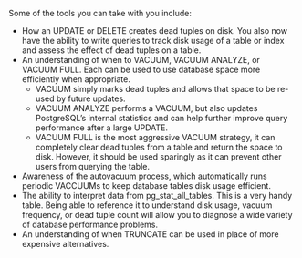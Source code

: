 Some of the tools you can take with you include:

- How an UPDATE or DELETE creates dead tuples on disk. You also now have the ability to write queries to track disk usage of a table or index and assess the effect of dead tuples on a table.
- An understanding of when to VACUUM, VACUUM ANALYZE, or VACUUM FULL. Each can be used to use database space more efficiently when appropriate.
  - VACUUM simply marks dead tuples and allows that space to be re-used by future updates.
  - VACUUM ANALYZE performs a VACUUM, but also updates PostgreSQL’s internal statistics and can help further improve query performance after a large UPDATE.
  - VACUUM FULL is the most aggressive VACUUM strategy, it can completely clear dead tuples from a table and return the space to disk. However, it should be used sparingly as it can prevent other users from querying the table.
- Awareness of the autovacuum process, which automatically runs periodic VACCUUMs to keep database tables disk usage efficient.
- The ability to interpret data from pg_stat_all_tables. This is a very handy table. Being able to reference it to understand disk usage, vacuum frequency, or dead tuple count will allow you to diagnose a wide variety of database performance problems.
- An understanding of when TRUNCATE can be used in place of more expensive alternatives.
